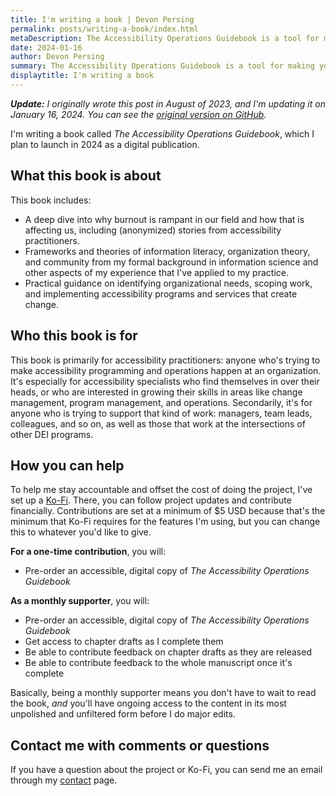 ```yaml
---
title: I'm writing a book | Devon Persing
permalink: posts/writing-a-book/index.html
metaDescription: The Accessibility Operations Guidebook is a tool for making your accessibility practice more sustainable and holistic.
date: 2024-01-16
author: Devon Persing
summary: The Accessibility Operations Guidebook is a tool for making your accessibility practice more sustainable and holistic.
displaytitle: I'm writing a book
---
```

_**Update:** I originally wrote this post in August of 2023, and I'm updating it on January 16, 2024. You can see the [original version on GitHub](https://github.com/dpersing/netlify-site/blob/2a48c4cfde69386d170071c2d0d31917b9f134d0/posts/bookproject.md)._

I'm writing a book called _The Accessibility Operations Guidebook_, which I plan to launch in 2024 as a digital publication.

## What this book is about

This book includes:

- A deep dive into why burnout is rampant in our field and how that is affecting us, including (anonymized) stories from accessibility practitioners.
- Frameworks and theories of information literacy, organization theory, and community from my formal background in information science and other aspects of my experience that I've applied to my practice.
- Practical guidance on identifying organizational needs, scoping work, and implementing accessibility programs and services that create change.

## Who this book is for

This book is primarily for accessibility practitioners: anyone who's trying to make accessibility programming and operations happen at an organization. It's especially for accessibility specialists who find themselves in over their heads, or who are interested in growing their skills in areas like change management, program management, and operations. Secondarily, it's for anyone who is trying to support that kind of work: managers, team leads, colleagues, and so on, as well as those that work at the intersections of other DEI programs.

## How you can help

To help me stay accountable and offset the cost of doing the project, I've set up a [Ko-Fi](https://ko-fi.com/a11ydevon). There, you can follow project updates and contribute financially. Contributions are set at a minimum of $5 USD because that's the minimum that Ko-Fi requires for the features I'm using, but you can change this to whatever you'd like to give.

**For a one-time contribution**, you will:

- Pre-order an accessible, digital copy of *The Accessibility Operations Guidebook*

**As a monthly supporter**, you will:

- Pre-order an accessible, digital copy of *The Accessibility Operations Guidebook*
- Get access to chapter drafts as I complete them
- Be able to contribute feedback on chapter drafts as they are released
- Be able to contribute feedback to the whole manuscript once it's complete

Basically, being a monthly supporter means you don't have to wait to read the book, _and_ you'll have ongoing access to the content in its most unpolished and unfiltered form before I do major edits.

## Contact me with comments or questions

If you have a question about the project or Ko-Fi, you can send me an email through my [contact](/contact) page.
